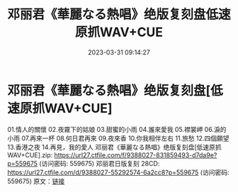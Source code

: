 ﻿---
title: 邓丽君《華麗なる熱唱》绝版复刻盘低速原抓WAV+CUE
date: 2023-03-31 09:14:27
categories: WAV车载音乐、镜像
tags: 华语中文
---
# 邓丽君《華麗なる熱唱》绝版复刻盘[低速原抓WAV+CUE]

01.情人的關懷
02.夜霧下的姑娘
03.甜蜜的小雨
04.誰來愛我
05.襟裳岬
06.淚的小雨
07.再來一杯
08.何日君再來
09.夜來香
10.你我相伴左右
11.旅愁
12.四個願望
13.香港之夜
14.再見，我的愛人
邓丽君《華麗なる熱唱》绝版复刻盘[低速原抓WAV+CUE].zip: https://url27.ctfile.com/f/9388027-831859493-d7da9e?p=559675
(访问密码: 559675)
邓丽君日版复刻 28CD: https://url27.ctfile.com/d/9388027-55292574-6a2cc8?p=559675
(访问密码: 559675)
原文：[链接](https://blog.sina.com.cn/s/blog_1647c7e7601031183.html)
